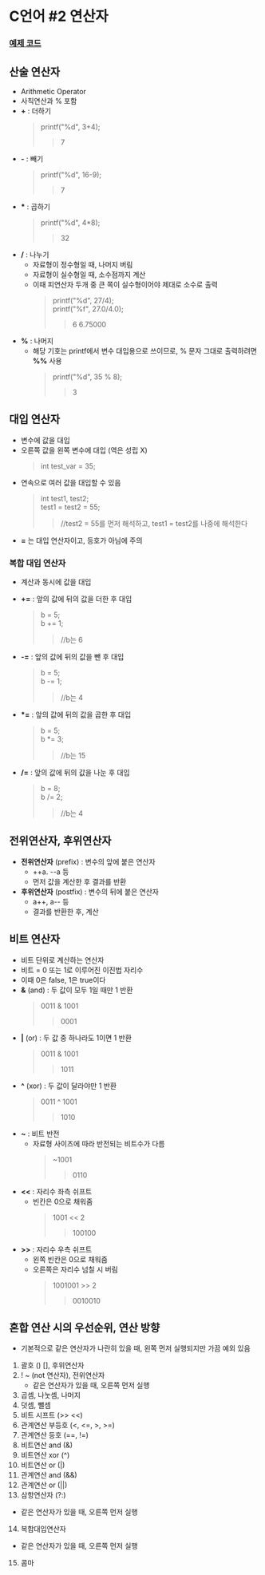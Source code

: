# C언어 #2 연산자

### [예제 코드](operator.c)

## 산술 연산자

- Arithmetic Operator
- 사칙연산과 % 포함
- **+** : 더하기
  > printf("%d", 3+4);
  >
  > > 7
- **\-** : 빼기
  > printf("%d", 16-9);
  >
  > > 7
- **\*** : 곱하기
  > printf("%d", 4\*8);
  >
  > > 32
- **/** : 나누기
  - 자료형이 정수형일 때, 나머지 버림
  - 자료형이 실수형일 때, 소수점까지 계산
  - 이때 피연산자 두개 중 큰 쪽이 실수형이어야 제대로 소수로 출력
    > printf("%d", 27/4);  
    > printf("%f", 27.0/4.0);
    >
    > > 6
    > > 6.75000
- **%** : 나머지
  - 해당 기호는 printf에서 변수 대입용으로 쓰이므로, % 문자 그대로 출력하려면 **%%** 사용
    > printf("%d", 35 % 8);
    >
    > > 3

## 대입 연산자

- 변수에 값을 대입
- 오른쪽 값을 왼쪽 변수에 대입 (역은 성립 X)
  > int test_var = 35;
- 연속으로 여러 값을 대입할 수 있음
  > int test1, test2;  
  > test1 = test2 = 55;
  >
  > > //test2 = 55를 먼저 해석하고, test1 = test2를 나중에 해석한다
- **=** 는 대입 연산자이고, 등호가 아님에 주의

### 복합 대입 연산자

- 계산과 동시에 값을 대입
- **+=** : 앞의 값에 뒤의 값을 더한 후 대입

  > b = 5;  
  > b += 1;
  >
  > > //b는 6

- **-=** : 앞의 값에 뒤의 값을 뺀 후 대입
  > b = 5;  
  > b -= 1;
  >
  > > //b는 4
- **\*=** : 앞의 값에 뒤의 값을 곱한 후 대입
  > b = 5;  
  > b \*= 3;
  >
  > > //b는 15
- **/=** : 앞의 값에 뒤의 값을 나눈 후 대입
  > b = 8;  
  > b /= 2;
  >
  > > //b는 4

## 전위연산자, 후위연산자

- **전위연산자** (prefix) : 변수의 앞에 붙은 연산자
  - ++a. --a 등
  - 먼저 값을 계산한 후 결과를 반환
- **후위연산자** (postfix) : 변수의 뒤에 붙은 연산자
  - a++, a-- 등
  - 결과를 반환한 후, 계산

## 비트 연산자

- 비트 단위로 계산하는 연산자
- 비트 = 0 또는 1로 이루어진 이진법 자리수
- 이때 0은 false, 1은 true이다
- **&** (and) : 두 값이 모두 1일 때만 1 반환
  > 0011 & 1001
  >
  > > 0001
- **|** (or) : 두 값 중 하나라도 1이면 1 반환
  > 0011 & 1001
  >
  > > 1011
- **^** (xor) : 두 값이 달라야만 1 반환
  > 0011 ^ 1001
  >
  > > 1010
- **~** : 비트 반전
  - 자료형 사이즈에 따라 반전되는 비트수가 다름
    > ~1001
    >
    > > 0110
- **<<** : 자리수 좌측 쉬프트
  - 빈칸은 0으로 채워줌
    > 1001 << 2
    >
    > > 100100
- **>>** : 자리수 우측 쉬프트
  - 왼쪽 빈칸은 0으로 채워줌
  - 오른쪽은 자리수 넘칠 시 버림
    > 1001001 >> 2
    >
    > > 0010010

## 혼합 연산 시의 우선순위, 연산 방향

- 기본적으로 같은 연산자가 나란히 있을 때, 왼쪽 먼저 실행되지만 가끔 예외 있음

1. 괄호 () [], 후위연산자
2. ! ~ (not 연산자), 전위연산자
   - 같은 연산자가 있을 때, 오른쪽 먼저 실행
3. 곱셈, 나눗셈, 나머지
4. 덧셈, 뺄셈
5. 비트 시프트 (>> <<)
6. 관계연산 부등호 (<, <=, >, >=)
7. 관계연산 등호 (==, !=)
8. 비트연산 and (&)
9. 비트연산 xor (^)
10. 비트연산 or (|)
11. 관계연산 and (&&)
12. 관계연산 or (||)
13. 삼항연산자 (?:)

- 같은 연산자가 있을 때, 오른쪽 먼저 실행

14. 복합대입연산자

- 같은 연산자가 있을 때, 오른쪽 먼저 실행

15. 콤마
